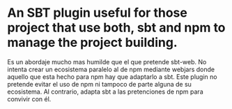 # An SBT plugin useful for those project that use both, sbt and npm to manage the project building.   

Es un abordaje mucho mas humilde que el que pretende sbt-web. No intenta crear un ecosistema paralelo al de npm mediante webjars donde aquello que esta hecho para npm hay que adaptarlo a sbt.
Este plugin no pretende evitar el uso de npm ni tampoco de parte alguna de su ecosistema. Al contrario, adapta sbt a las pretenciones de npm para convivir con él. 
